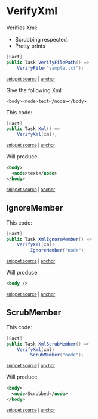 <!--
GENERATED FILE - DO NOT EDIT
This file was generated by [MarkdownSnippets](https://github.com/SimonCropp/MarkdownSnippets).
Source File: /docs/mdsource/verify-xml.source.md
To change this file edit the source file and then run MarkdownSnippets.
-->

# VerifyXml

Verifies Xml:

 * Scrubbing respected.
 * Pretty prints

<!-- snippet: VerifyFile -->
<a id='snippet-VerifyFile'></a>
```cs
[Fact]
public Task VerifyFilePath() =>
    VerifyFile("sample.txt");
```
<sup><a href='/src/Verify.Tests/StreamTests.cs#L212-L218' title='Snippet source file'>snippet source</a> | <a href='#snippet-VerifyFile' title='Start of snippet'>anchor</a></sup>
<!-- endSnippet -->


Give the following Xml:

```
<body><node>text</node></body>
```

This code:

<!-- snippet: VerifyXml -->
<a id='snippet-VerifyXml'></a>
```cs
[Fact]
public Task Xml() =>
    VerifyXml(xml);
```
<sup><a href='/src/Verify.Tests/XmlTests.cs#L13-L19' title='Snippet source file'>snippet source</a> | <a href='#snippet-VerifyXml' title='Start of snippet'>anchor</a></sup>
<!-- endSnippet -->

Will produce

<!-- snippet: XmlTests.Xml.verified.xml -->
<a id='snippet-XmlTests.Xml.verified.xml'></a>
```xml
<body>
  <node>text</node>
</body>
```
<sup><a href='/src/Verify.Tests/XmlTests.Xml.verified.xml#L1-L3' title='Snippet source file'>snippet source</a> | <a href='#snippet-XmlTests.Xml.verified.xml' title='Start of snippet'>anchor</a></sup>
<!-- endSnippet -->


## IgnoreMember

This code:

<!-- snippet: XmlIgnoreMember -->
<a id='snippet-XmlIgnoreMember'></a>
```cs
[Fact]
public Task XmlIgnoreMember() =>
    VerifyXml(xml)
        .IgnoreMember("node");
```
<sup><a href='/src/Verify.Tests/XmlTests.cs#L95-L102' title='Snippet source file'>snippet source</a> | <a href='#snippet-XmlIgnoreMember' title='Start of snippet'>anchor</a></sup>
<!-- endSnippet -->

Will produce

<!-- snippet: XmlTests.XmlIgnoreMember.verified.xml -->
<a id='snippet-XmlTests.XmlIgnoreMember.verified.xml'></a>
```xml
<body />
```
<sup><a href='/src/Verify.Tests/XmlTests.XmlIgnoreMember.verified.xml#L1-L1' title='Snippet source file'>snippet source</a> | <a href='#snippet-XmlTests.XmlIgnoreMember.verified.xml' title='Start of snippet'>anchor</a></sup>
<!-- endSnippet -->


## ScrubMember

This code:

<!-- snippet: XmlScrubMember -->
<a id='snippet-XmlScrubMember'></a>
```cs
[Fact]
public Task XmlScrubMember() =>
    VerifyXml(xml)
        .ScrubMember("node");
```
<sup><a href='/src/Verify.Tests/XmlTests.cs#L104-L111' title='Snippet source file'>snippet source</a> | <a href='#snippet-XmlScrubMember' title='Start of snippet'>anchor</a></sup>
<!-- endSnippet -->

Will produce

<!-- snippet: XmlTests.XmlScrubMember.verified.xml -->
<a id='snippet-XmlTests.XmlScrubMember.verified.xml'></a>
```xml
<body>
  <node>Scrubbed</node>
</body>
```
<sup><a href='/src/Verify.Tests/XmlTests.XmlScrubMember.verified.xml#L1-L3' title='Snippet source file'>snippet source</a> | <a href='#snippet-XmlTests.XmlScrubMember.verified.xml' title='Start of snippet'>anchor</a></sup>
<!-- endSnippet -->
